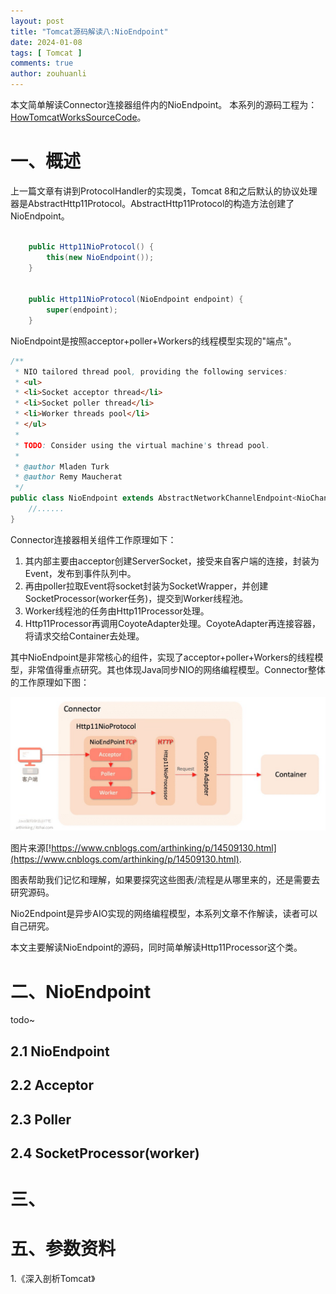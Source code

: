 ```yaml
---
layout: post
title: "Tomcat源码解读八:NioEndpoint"
date: 2024-01-08
tags: [ Tomcat ]
comments: true
author: zouhuanli
---
```


本文简单解读Connector连接器组件内的NioEndpoint。
本系列的源码工程为：[HowTomcatWorksSourceCode](https://github.com/zouhuanli/HowTomcatWorksSourceCode.git)。

# 一、概述

上一篇文章有讲到ProtocolHandler的实现类，Tomcat 8和之后默认的协议处理器是AbstractHttp11Protocol。AbstractHttp11Protocol的构造方法创建了NioEndpoint。
```java

    public Http11NioProtocol() {
        this(new NioEndpoint());
    }


    public Http11NioProtocol(NioEndpoint endpoint) {
        super(endpoint);
    }
```
NioEndpoint是按照acceptor+poller+Workers的线程模型实现的"端点"。
```java
/**
 * NIO tailored thread pool, providing the following services:
 * <ul>
 * <li>Socket acceptor thread</li>
 * <li>Socket poller thread</li>
 * <li>Worker threads pool</li>
 * </ul>
 *
 * TODO: Consider using the virtual machine's thread pool.
 *
 * @author Mladen Turk
 * @author Remy Maucherat
 */
public class NioEndpoint extends AbstractNetworkChannelEndpoint<NioChannel,SocketChannel> {
    //......
}

```
Connector连接器相关组件工作原理如下：

1. 其内部主要由acceptor创建ServerSocket，接受来自客户端的连接，封装为Event，发布到事件队列中。<br>
2. 再由poller拉取Event将socket封装为SocketWrapper，并创建SocketProcessor(worker任务)，提交到Worker线程池。<br>
3. Worker线程池的任务由Http11Processor处理。<br>
4. Http11Processor再调用CoyoteAdapter处理。CoyoteAdapter再连接容器，将请求交给Container去处理。<br>

其中NioEndpoint是非常核心的组件，实现了acceptor+poller+Workers的线程模型，非常值得重点研究。其也体现Java同步NIO的网络编程模型。Connector整体的工作原理如下图：

![Connector](https://raw.githubusercontent.com/zouhuanli/zouhuanli.github.io/master/images/2024-01-08-tomcat_source_code_reading_8/Connector.png)

图片来源[!https://www.cnblogs.com/arthinking/p/14509130.html](https://www.cnblogs.com/arthinking/p/14509130.html).

图表帮助我们记忆和理解，如果要探究这些图表/流程是从哪里来的，还是需要去研究源码。

Nio2Endpoint是异步AIO实现的网络编程模型，本系列文章不作解读，读者可以自己研究。

本文主要解读NioEndpoint的源码，同时简单解读Http11Processor这个类。


# 二、NioEndpoint

todo~

## 2.1 NioEndpoint

## 2.2 Acceptor

## 2.3 Poller

## 2.4 SocketProcessor(worker)

# 三、
# 五、参数资料

1.《深入剖析Tomcat》

